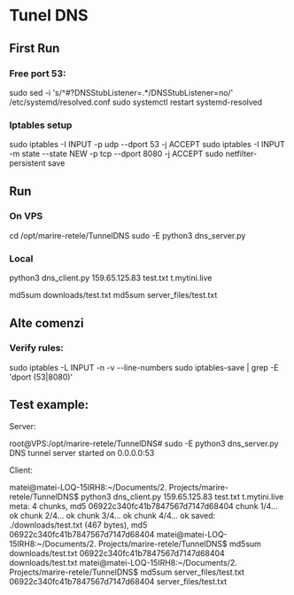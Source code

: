 # Tunel DNS

## First Run

### Free port 53:
sudo sed -i 's/^#\?DNSStubListener=.*/DNSStubListener=no/' /etc/systemd/resolved.conf 
sudo systemctl restart systemd-resolved

### Iptables setup
sudo iptables -I INPUT -p udp --dport 53 -j ACCEPT
sudo iptables -I INPUT -m state --state NEW -p tcp --dport 8080 -j ACCEPT
sudo netfilter-persistent save

## Run

### On VPS
cd /opt/marire-retele/TunnelDNS
sudo -E python3 dns_server.py

### Local
python3 dns_client.py 159.65.125.83 test.txt t.mytini.live

md5sum downloads/test.txt
md5sum server_files/test.txt

## Alte comenzi

### Verify rules:
sudo iptables -L INPUT -n -v --line-numbers
sudo iptables-save | grep -E 'dport (53|8080)'


## Test example:

Server:

root@VPS:/opt/marire-retele/TunnelDNS# sudo -E python3 dns_server.py
DNS tunnel server started on 0.0.0.0:53

Client:

matei@matei-LOQ-15IRH8:~/Documents/2. Projects/marire-retele/TunnelDNS$ python3 dns_client.py 159.65.125.83 test.txt t.mytini.live
meta: 4 chunks, md5 06922c340fc41b7847567d7147d68404
chunk 1/4... ok
chunk 2/4... ok
chunk 3/4... ok
chunk 4/4... ok
saved: ./downloads/test.txt (467 bytes), md5 06922c340fc41b7847567d7147d68404
matei@matei-LOQ-15IRH8:~/Documents/2. Projects/marire-retele/TunnelDNS$ md5sum downloads/test.txt
06922c340fc41b7847567d7147d68404  downloads/test.txt
matei@matei-LOQ-15IRH8:~/Documents/2. Projects/marire-retele/TunnelDNS$ md5sum server_files/test.txt
06922c340fc41b7847567d7147d68404  server_files/test.txt